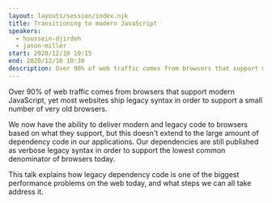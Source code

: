 ```yaml
---
layout: layouts/session/index.njk
title: Transitioning to modern JavaScript
speakers:
  - houssein-djirdeh
  - jason-miller
start: 2020/12/10 10:15
end: 2020/12/10 10:30
description: Over 90% of web traffic comes from browsers that support modern JavaScript, yet most websites ship legacy syntax in order to support a small number of very old browsers.
---
```


Over 90% of web traffic comes from browsers that support modern JavaScript, yet most websites ship legacy syntax in order to support a small number of very old browsers.

We now have the ability to deliver modern and legacy code to browsers based on what they support, but this doesn't extend to the large amount of dependency code in our applications. Our dependencies are still published as verbose legacy syntax in order to support the lowest common denominator of browsers today.

This talk explains how legacy dependency code is one of the biggest performance problems on the web today, and what steps we can all take address it.
